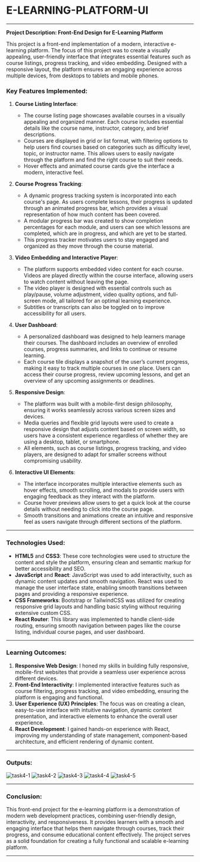 # E-LEARNING-PLATFORM-UI

---

**Project Description: Front-End Design for E-Learning Platform**

This project is a front-end implementation of a modern, interactive e-learning platform. The focus of this project was to create a visually appealing, user-friendly interface that integrates essential features such as course listings, progress tracking, and video embedding. Designed with a responsive layout, the platform ensures an engaging experience across multiple devices, from desktops to tablets and mobile phones.

### Key Features Implemented:

1. **Course Listing Interface**:
   - The course listing page showcases available courses in a visually appealing and organized manner. Each course includes essential details like the course name, instructor, category, and brief descriptions. 
   - Courses are displayed in grid or list format, with filtering options to help users find courses based on categories such as difficulty level, topic, or instructor name. This allows users to easily navigate through the platform and find the right course to suit their needs.
   - Hover effects and animated course cards give the interface a modern, interactive feel.

2. **Course Progress Tracking**:
   - A dynamic progress tracking system is incorporated into each course's page. As users complete lessons, their progress is updated through an animated progress bar, which provides a visual representation of how much content has been covered.
   - A modular progress bar was created to show completion percentages for each module, and users can see which lessons are completed, which are in progress, and which are yet to be started.
   - This progress tracker motivates users to stay engaged and organized as they move through the course material.

3. **Video Embedding and Interactive Player**:
   - The platform supports embedded video content for each course. Videos are played directly within the course interface, allowing users to watch content without leaving the page.
   - The video player is designed with essential controls such as play/pause, volume adjustment, video quality options, and full-screen mode, all tailored for an optimal learning experience. 
   - Subtitles or transcripts can also be toggled on to improve accessibility for all users.

4. **User Dashboard**:
   - A personalized dashboard was designed to help learners manage their courses. The dashboard includes an overview of enrolled courses, progress summaries, and links to continue or resume learning.
   - Each course tile displays a snapshot of the user’s current progress, making it easy to track multiple courses in one place. Users can access their course progress, review upcoming lessons, and get an overview of any upcoming assignments or deadlines.

5. **Responsive Design**:
   - The platform was built with a mobile-first design philosophy, ensuring it works seamlessly across various screen sizes and devices.
   - Media queries and flexible grid layouts were used to create a responsive design that adjusts content based on screen width, so users have a consistent experience regardless of whether they are using a desktop, tablet, or smartphone.
   - All elements, such as course listings, progress tracking, and video players, are designed to adapt for smaller screens without compromising usability.

6. **Interactive UI Elements**:
   - The interface incorporates multiple interactive elements such as hover effects, smooth scrolling, and modals to provide users with engaging feedback as they interact with the platform.
   - Course hover previews allow users to get a quick look at the course details without needing to click into the course page.
   - Smooth transitions and animations create an intuitive and responsive feel as users navigate through different sections of the platform.
---
### Technologies Used:

- **HTML5** and **CSS3**: These core technologies were used to structure the content and style the platform, ensuring clean and semantic markup for better accessibility and SEO.
- **JavaScript** and **React**: JavaScript was used to add interactivity, such as dynamic content updates and smooth navigation. React was used to manage the user interface state, enabling smooth transitions between pages and providing a responsive experience.
- **CSS Frameworks**: Bootstrap or TailwindCSS was utilized for creating responsive grid layouts and handling basic styling without requiring extensive custom CSS.
- **React Router**: This library was implemented to handle client-side routing, ensuring smooth navigation between pages like the course listing, individual course pages, and user dashboard.
---
### Learning Outcomes:

1. **Responsive Web Design**: I honed my skills in building fully responsive, mobile-first websites that provide a seamless user experience across different devices.
2. **Front-End Interactivity**: I implemented interactive features such as course filtering, progress tracking, and video embedding, ensuring the platform is engaging and functional.
3. **User Experience (UX) Principles**: The focus was on creating a clean, easy-to-use interface with intuitive navigation, dynamic content presentation, and interactive elements to enhance the overall user experience.
4. **React Development**: I gained hands-on experience with React, improving my understanding of state management, component-based architecture, and efficient rendering of dynamic content.

---
### Outputs:

![task4-1](https://github.com/user-attachments/assets/a9064f6f-667f-43c4-a92d-42eea2336890)
![task4-2](https://github.com/user-attachments/assets/c1a9764d-e22a-4d56-bd55-022b50f16e03)
![task4-3](https://github.com/user-attachments/assets/64339c9d-8b51-46f0-9922-cff921726979)
![task4-4](https://github.com/user-attachments/assets/dac26bfe-b2be-4b19-8d36-39d2c35f7383)
![task4-5](https://github.com/user-attachments/assets/f7a0870b-5b2e-445e-ba70-f9127abb5688)

----
### Conclusion:

This front-end project for the e-learning platform is a demonstration of modern web development practices, combining user-friendly design, interactivity, and responsiveness. It provides learners with a smooth and engaging interface that helps them navigate through courses, track their progress, and consume educational content effectively. The project serves as a solid foundation for creating a fully functional and scalable e-learning platform.

---

